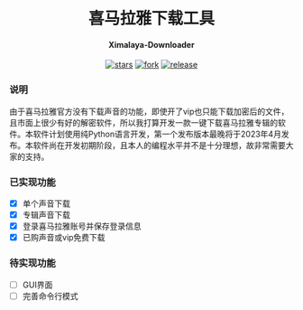 <h1 align="center">喜马拉雅下载工具</h1>
<h4 align="center">Ximalaya-Downloader</h4>

<div align="center">

[![stars](https://img.shields.io/github/stars/Diaoxiaozhang/Ximalaya-Downloader.svg?style=flat&color=green)](https://github.com/Diaoxiaozhang/Ximalaya-Downloader)
[![fork](https://img.shields.io/github/forks/Diaoxiaozhang/Ximalaya-Downloader.svg?style=flat&color=critical)](https://github.com/Diaoxiaozhang/Ximalaya-Downloader)
[![release](https://img.shields.io/github/release/Diaoxiaozhang/Ximalaya-Downloader.svg?style=flat&color=blue)](https://github.com/Diaoxiaozhang/Ximalaya-Downloader)

</div>

### 说明

由于喜马拉雅官方没有下载声音的功能，即使开了vip也只能下载加密后的文件，且市面上很少有好的解密软件，所以我打算开发一款一键下载喜马拉雅专辑的软件。本软件计划使用纯Python语言开发，第一个发布版本最晚将于2023年4月发布。本软件尚在开发初期阶段，且本人的编程水平并不是十分理想，故非常需要大家的支持。

### 已实现功能

- [x] 单个声音下载
- [x] 专辑声音下载
- [x] 登录喜马拉雅账号并保存登录信息
- [x] 已购声音或vip免费下载

### 待实现功能

- [ ] GUI界面
- [ ] 完善命令行模式
